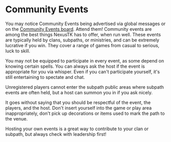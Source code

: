 # Community Events

You may notice Community Events being advertised via global messages or on the [Community Events board](community/boards.md). Attend them! Community events are among the best things NexusTK has to offer, when run well. These events are typically held by clans, subpaths, or ministries, and can be extremely lucrative if you win. They cover a range of games from casual to serious, luck to skill.

You may not be equipped to participate in every event, as some depend on knowing certain spells. You can always ask the host if the event is appropriate for you via whisper. Even if you can't participate yourself, it's still entertaining to spectate and chat.

Unregistered players cannot enter the subpath public areas where subpath events are often held, but a host can summon you in if you ask nicely.

It goes without saying that you should be respectful of the event, the players, and the host. Don't insert yourself into the game or play area inappropriately, don't pick up decorations or items used to mark the path to the venue.

Hosting your own events is a great way to contribute to your clan or subpath, but always check with leadership first!

